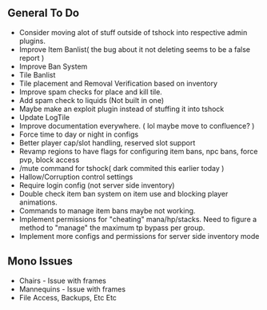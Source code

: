 ## General To Do
* Consider moving alot of stuff outside of tshock into respective admin plugins.
* Improve Item Banlist( the bug about it not deleting seems to be a false report )
* Improve Ban System
* Tile Banlist
* Tile placement and Removal Verification based on inventory
* Improve spam checks for place and kill tile.
* Add spam check to liquids (Not built in one)
 * Maybe make an exploit plugin instead of stuffing it into tshock
* Update LogTile
* Improve documentation everywhere. ( lol maybe move to confluence? )
* Force time to day or night in configs
* Better player cap/slot handling, reserved slot support
* Revamp regions to have flags for configuring item bans, npc bans, force pvp, block access
* /mute command for tshock( dark commited this earlier today )
* Hallow/Corruption control settings
* Require login config (not server side inventory)
* Double check item ban system on item use and blocking player animations.
* Commands to manage item bans maybe not working.
* Implement permissions for "cheating" mana/hp/stacks. Need to figure a method to "manage" the maximum tp bypass per group.
* Implement more configs and permissions for server side inventory mode

## Mono Issues
* Chairs - Issue with frames
* Mannequins - Issue with frames
* File Access, Backups, Etc Etc